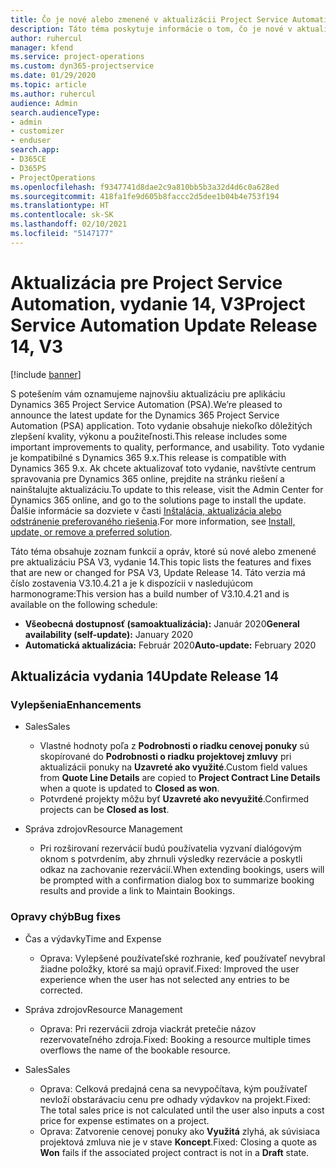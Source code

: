 ```yaml
---
title: Čo je nové alebo zmenené v aktualizácii Project Service Automation, vydanie 14, V3
description: Táto téma poskytuje informácie o tom, čo je nové v aktualizácii Project Service Automation, vydanie 14, V3.
author: ruhercul
manager: kfend
ms.service: project-operations
ms.custom: dyn365-projectservice
ms.date: 01/29/2020
ms.topic: article
ms.author: ruhercul
audience: Admin
search.audienceType:
- admin
- customizer
- enduser
search.app:
- D365CE
- D365PS
- ProjectOperations
ms.openlocfilehash: f9347741d8dae2c9a810bb5b3a32d4d6c0a628ed
ms.sourcegitcommit: 418fa1fe9d605b8faccc2d5dee1b04b4e753f194
ms.translationtype: HT
ms.contentlocale: sk-SK
ms.lasthandoff: 02/10/2021
ms.locfileid: "5147177"
---
```

# <a name="project-service-automation-update-release-14-v3"></a><span data-ttu-id="61bb3-103">Aktualizácia pre Project Service Automation, vydanie 14, V3</span><span class="sxs-lookup"><span data-stu-id="61bb3-103">Project Service Automation Update Release 14, V3</span></span>

[!include [banner](../includes/psa-now-project-operations.md)]

<span data-ttu-id="61bb3-104">S potešením vám oznamujeme najnovšiu aktualizáciu pre aplikáciu Dynamics 365 Project Service Automation (PSA).</span><span class="sxs-lookup"><span data-stu-id="61bb3-104">We’re pleased to announce the latest update for the Dynamics 365 Project Service Automation (PSA) application.</span></span> <span data-ttu-id="61bb3-105">Toto vydanie obsahuje niekoľko dôležitých zlepšení kvality, výkonu a použiteľnosti.</span><span class="sxs-lookup"><span data-stu-id="61bb3-105">This release includes some important improvements to quality, performance, and usability.</span></span> <span data-ttu-id="61bb3-106">Toto vydanie je kompatibilné s Dynamics 365 9.x.</span><span class="sxs-lookup"><span data-stu-id="61bb3-106">This release is compatible with Dynamics 365 9.x.</span></span> <span data-ttu-id="61bb3-107">Ak chcete aktualizovať toto vydanie, navštívte centrum spravovania pre Dynamics 365 online, prejdite na stránku riešení a nainštalujte aktualizáciu.</span><span class="sxs-lookup"><span data-stu-id="61bb3-107">To update to this release, visit the Admin Center for Dynamics 365 online, and go to the solutions page to install the update.</span></span> <span data-ttu-id="61bb3-108">Ďalšie informácie sa dozviete v časti [Inštalácia, aktualizácia alebo odstránenie preferovaného riešenia](https://docs.microsoft.com/power-platform/admin/install-remove-preferred-solution).</span><span class="sxs-lookup"><span data-stu-id="61bb3-108">For more information, see [Install, update, or remove a preferred solution](https://docs.microsoft.com/power-platform/admin/install-remove-preferred-solution).</span></span>

<span data-ttu-id="61bb3-109">Táto téma obsahuje zoznam funkcií a opráv, ktoré sú nové alebo zmenené pre aktualizáciu PSA V3, vydanie 14.</span><span class="sxs-lookup"><span data-stu-id="61bb3-109">This topic lists the features and fixes that are new or changed for PSA V3, Update Release 14.</span></span> <span data-ttu-id="61bb3-110">Táto verzia má číslo zostavenia V3.10.4.21 a je k dispozícii v nasledujúcom harmonograme:</span><span class="sxs-lookup"><span data-stu-id="61bb3-110">This version has a build number of V3.10.4.21 and is available on the following schedule:</span></span>

- <span data-ttu-id="61bb3-111">**Všeobecná dostupnosť (samoaktualizácia):** Január 2020</span><span class="sxs-lookup"><span data-stu-id="61bb3-111">**General availability (self-update):** January 2020</span></span>
- <span data-ttu-id="61bb3-112">**Automatická aktualizácia:** Február 2020</span><span class="sxs-lookup"><span data-stu-id="61bb3-112">**Auto-update:** February 2020</span></span>

## <a name="update-release-14"></a><span data-ttu-id="61bb3-113">Aktualizácia vydania 14</span><span class="sxs-lookup"><span data-stu-id="61bb3-113">Update Release 14</span></span>

### <a name="enhancements"></a><span data-ttu-id="61bb3-114">Vylepšenia</span><span class="sxs-lookup"><span data-stu-id="61bb3-114">Enhancements</span></span>

- <span data-ttu-id="61bb3-115">Sales</span><span class="sxs-lookup"><span data-stu-id="61bb3-115">Sales</span></span>

     - <span data-ttu-id="61bb3-116">Vlastné hodnoty poľa z **Podrobnosti o riadku cenovej ponuky** sú skopírované do **Podrobnosti o riadku projektovej zmluvy** pri aktualizácii ponuky na **Uzavreté ako využité**.</span><span class="sxs-lookup"><span data-stu-id="61bb3-116">Custom field values from **Quote Line Details** are copied to **Project Contract Line Details** when a quote is updated to **Closed as won**.</span></span>
     - <span data-ttu-id="61bb3-117">Potvrdené projekty môžu byť **Uzavreté ako nevyužité**.</span><span class="sxs-lookup"><span data-stu-id="61bb3-117">Confirmed projects can be **Closed as lost**.</span></span>

- <span data-ttu-id="61bb3-118">Správa zdrojov</span><span class="sxs-lookup"><span data-stu-id="61bb3-118">Resource Management</span></span>

     - <span data-ttu-id="61bb3-119">Pri rozširovaní rezervácií budú používatelia vyzvaní dialógovým oknom s potvrdením, aby zhrnuli výsledky rezervácie a poskytli odkaz na zachovanie rezervácií.</span><span class="sxs-lookup"><span data-stu-id="61bb3-119">When extending bookings, users will be prompted with a confirmation dialog box to summarize booking results and provide a link to Maintain Bookings.</span></span>


### <a name="bug-fixes"></a><span data-ttu-id="61bb3-120">Opravy chýb</span><span class="sxs-lookup"><span data-stu-id="61bb3-120">Bug fixes</span></span>

- <span data-ttu-id="61bb3-121">Čas a výdavky</span><span class="sxs-lookup"><span data-stu-id="61bb3-121">Time and Expense</span></span>

     - <span data-ttu-id="61bb3-122">Oprava: Vylepšené používateľské rozhranie, keď používateľ nevybral žiadne položky, ktoré sa majú opraviť.</span><span class="sxs-lookup"><span data-stu-id="61bb3-122">Fixed: Improved the user experience when the user has not selected any entries to be corrected.</span></span>

- <span data-ttu-id="61bb3-123">Správa zdrojov</span><span class="sxs-lookup"><span data-stu-id="61bb3-123">Resource Management</span></span>

     - <span data-ttu-id="61bb3-124">Oprava: Pri rezervácii zdroja viackrát pretečie názov rezervovateľného zdroja.</span><span class="sxs-lookup"><span data-stu-id="61bb3-124">Fixed: Booking a resource multiple times overflows the name of the bookable resource.</span></span>

- <span data-ttu-id="61bb3-125">Sales</span><span class="sxs-lookup"><span data-stu-id="61bb3-125">Sales</span></span>

     - <span data-ttu-id="61bb3-126">Oprava: Celková predajná cena sa nevypočítava, kým používateľ nevloží obstarávaciu cenu pre odhady výdavkov na projekt.</span><span class="sxs-lookup"><span data-stu-id="61bb3-126">Fixed: The total sales price is not calculated until the user also inputs a cost price for expense estimates on a project.</span></span>
     - <span data-ttu-id="61bb3-127">Oprava: Zatvorenie cenovej ponuky ako **Využitá** zlyhá, ak súvisiaca projektová zmluva nie je v stave **Koncept**.</span><span class="sxs-lookup"><span data-stu-id="61bb3-127">Fixed: Closing a quote as **Won** fails if the associated project contract is not in a **Draft** state.</span></span>

